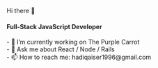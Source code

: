 Hi there 👋
<h4> Full-Stack JavaScript Developer </h4> 
- 🔭 I’m currently working on The Purple Carrot <br>
- 💬 Ask me about React / Node / Rails <br>
- 📫 How to reach me: hadiqaiser1996@gmail.com <br>
